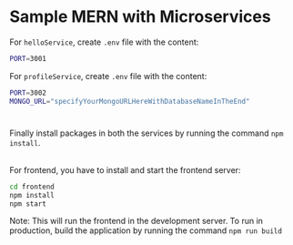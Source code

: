 # Sample MERN with Microservices



For `helloService`, create `.env` file with the content:
```bash
PORT=3001
```

For `profileService`, create `.env` file with the content:
```bash
PORT=3002
MONGO_URL="specifyYourMongoURLHereWithDatabaseNameInTheEnd"
```
#
Finally install packages in both the services by running the command `npm install`.

<br/>
For frontend, you have to install and start the frontend server:

```bash
cd frontend
npm install
npm start
```

Note: This will run the frontend in the development server. To run in production, build the application by running the command `npm run build`
